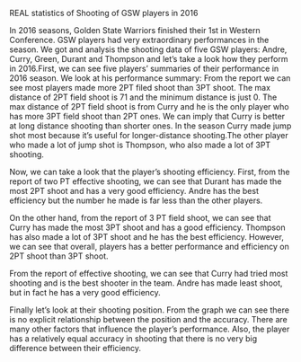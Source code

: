 REAL statistics of Shooting of GSW players in 2016

In 2016 seasons, Golden State Warriors finished their 1st in Western
Conference. GSW players had very extraordinary performances in the
season. We got and analysis the shooting data of five GSW players:
Andre, Curry, Green, Durant and Thompson and let’s take a look how they
perform in 2016.First, we can see five players’ summaries of their
performance in 2016 season. We look at his performance summary: From the
report we can see most players made more 2PT filed shoot than 3PT shoot.
The max distance of 2PT field shoot is 71 and the minimum distance is
just 0. The max distance of 2PT field shoot is from Curry and he is the
only player who has more 3PT field shoot than 2PT ones. We can imply
that Curry is better at long distance shooting than shorter ones. In the
season Curry made jump shot most because it’s useful for longer-distance
shooting.The other player who made a lot of jump shot is Thompson, who
also made a lot of 3PT shooting.

Now, we can take a look that the player’s shooting efficiency. First,
from the report of two PT effective shooting, we can see that Durant has
made the most 2PT shoot and has a very good efficiency. Andre has the
best efficiency but the number he made is far less than the other
players.

On the other hand, from the report of 3 PT field shoot, we can see that
Curry has made the most 3PT shoot and has a good efficiency. Thompson
has also made a lot of 3PT shoot and he has the best efficiency.
However, we can see that overall, players has a better performance and
efficiency on 2PT shoot than 3PT shoot.

From the report of effective shooting, we can see that Curry had tried
most shooting and is the best shooter in the team. Andre has made least
shoot, but in fact he has a very good efficiency.

Finally let’s look at their shooting position. From the graph we can see
there is no explicit relationship between the position and the accuracy.
There are many other factors that influence the player’s performance.
Also, the player has a relatively equal accuracy in shooting that there
is no very big difference between their efficiency.
